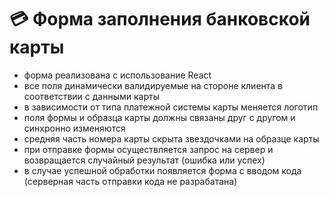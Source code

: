 # :credit_card: Форма заполнения банковской карты
- форма реализована с использование React
- все поля динамически валидируемые на стороне клиента в соответствии с данными карты
- в зависимости от типа платежной системы карты меняется логотип
- поля формы и образца карты должны связаны друг с другом и синхронно изменяются
- средняя часть номера карты скрыта звездочками на образце карты
- при отправке формы осуществляется запрос на сервер и возвращается случайный результат (ошибка или успех)
- в случае успешной обработки появляется форма с вводом кода (серверная часть отправки кода не разрабатана)
